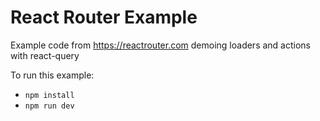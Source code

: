 # React Router Example
Example code from https://reactrouter.com demoing loaders and actions with react-query

To run this example:

- `npm install`
- `npm run dev`
